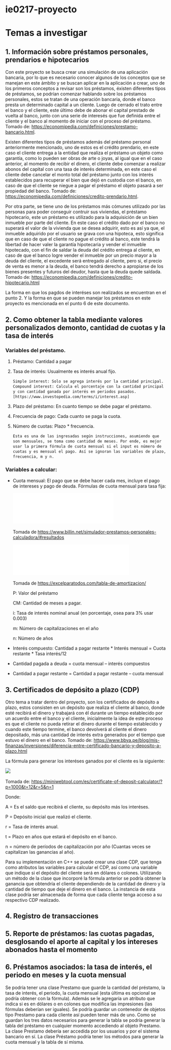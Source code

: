 # ie0217-proyecto

# Temas a investigar 

## 1. Información sobre préstamos personales, prendarios e hipotecarios

Con este proyecto se busca crear una simulación de una aplicación bancaria, por lo que es necesario conocer algunos de los conceptos que se manejan en este ámbito y se buscan aplicar en la aplicación a crear, uno de los primeros conceptos a revisar son los préstamos, éxisten diferentes tipos de préstamos, se podrían comenzar hablando sobre los préstamos personales, estos se tratan de una operación bancaria, donde el banco presta un determinado capital a un cliente. Luego de cerrado el trato entre el banco y el cliente, este último debe de abonar el capital prestado de vuelta al banco, junto con una serie de interesés que fue definida entre el cliente y el banco al momento de iniciar con el proceso del préstamo. Tomado de: https://economipedia.com/definiciones/prestamo-bancario.html. 

Existen diferentes tipos de préstamos además del préstamo personal anteriormente mencionado, uno de estos es el crédito prendario, en este caso el cliente entrega a la entidad que realiza el préstamo un objeto como garantía, como lo pueden ser obras de arte o joyas, al igual que en el caso anterior, al momento de recibir el dinero, el cliente debe comenzar a realizar abonos del capital con una tasa de interés determinada, en este caso el cliente debe cancelar el monto total del préstamo junto con los interés establecidos para recuperar el bien que dejó en custodia con el banco, en caso de que el cliente se niegue a pagar el préstamo el objeto pasará a ser propiedad del banco. Tomado de: https://economipedia.com/definiciones/credito-prendario.html.

Por otra parte, se tiene uno de los préstamos más cómunes utilizado por las personas para poder conseguir contruir sus viviendas, el préstamo hipotecario, este un préstamo es utilizado para la adquisición de un bien inmueble por parte del cliente. En este caso el crédito dado por el banco no superará el valor de la vivienda que se desea adquirir, esto es así ya que, el inmueble adquirido por el usuario se grava con una hipoteca, esto significa que en caso de que el cliente no pague el crédito al banco, este tendrá la libertad de hacer valer la garantía hipotecaria y vender el inmueble hipotecado, con el fin de saldar la deuda del crédito entrega al cliente, en caso de que el banco logre vender el inmueble por un precio mayor a la deuda del cliente, el excedente será entregado al cliente, pero si, el precio de venta es menor a la deuda, el banco tendrá derecho a apropiarse de los bienes presentes y futuros del deudor, hasta que la deuda quede saldada. Tomado de: https://economipedia.com/definiciones/credito-hipotecario.html

La forma en que los pagdos de interéses son realizados se encuentran en el punto 2. Y la forma en que se pueden manejar los préstamos en este proyecto es mencionada en el punto 6 de este documento.



## 2. Como obtener la tabla mediante valores personalizados demonto, cantidad de cuotas y la tasa de interés

### Variables del préstamo.
1.	Préstamo: Cantidad a pagar
2.	Tasa de interés: Usualmente es interés anual fijo.

    ```
    Simple interest: Solo se agrega interés por la cantidad principal.
    Compound interest: Calcula el porcentaje con la cantidad principal y con cantidad ganada por interés en periodos pasados. [https://www.investopedia.com/terms/i/interest.asp]
    ```

3.	Plazo del préstamo: En cuanto tiempo se debe pagar el préstamo.
4.	Frecuencia de pago: Cada cuanto se paga la cuota.
5.	Número de cuotas: Plazo * frecuencia.

    ```
    Esta es una de las ingresadas según instrucciones, asumiendo que son mensuales, se toma como cantidad de meses. Por ende, es mejor usar la primera fórmula de cuota mensual si el input es número de cuotas y es mensual el pago. Así se ignoran las variables de plazo, frecuencia, m y n.
    ```

### Variables a calcular:
* Cuota mensual: El pago que se debe hacer cada mes, incluye el pago de intereses y pago de deuda. Fórmulas de cuota mensual para tasa fija:

    <a><img src="https://github.com/DiegoAlfaroUCR/repoImagenes/blob/9c2612ae3a7fb4ac7dd806ae3d0d651074d41ff3/imagenesProyecto/cuotasMensuales1.svg?raw=true"></a>

    Tomada de https://www.billin.net/simulador-prestamos-personales-calculadora/#resultados
    
    <a><img src="https://github.com/DiegoAlfaroUCR/repoImagenes/blob/803c59cf447e9d7d332710a02954c8c79d73534e/imagenesProyecto/cuotasMensuales2.svg?raw=true"></a>

    Tomada de https://excelparatodos.com/tabla-de-amortizacion/

    P: Valor del préstamo

    CM: Cantidad de meses a pagar.

    i: Tasa de interés nominal anual (en porcentaje, osea para 3% usar 0.003)

    m: Número de capitalizaciones en el año

    n: Número de años

* Interés compuesto: Cantidad a pagar restante * Interés mensual = Cuota restante * Tasa interés/12
* Cantidad pagada a deuda = cuota mensual – interés compuestos
* Cantidad a pagar restante = Cantidad a pagar restante – cuota mensual

## 3. Certificados de depósito a plazo (CDP)

Otro tema a tratar dentro del proyecto, son los certificados de depósito a plazo, estos consisten en un depósito que realiza el cliente al banco, donde esté recibirá el dinero y trabajará con él durante un tiempo establecido por un acuerdo entre el banco y el cliente, inicialmente la idea de este proceso es que el cliente no pueda retirar el dinero durante el tiempo establecido y cuando este tiempo termine, el banco devolverá al cliente el dinero depositado, más una cantidad de interés extra generados por el tiempo que estuvo el dinero en el banco. Tomado de: https://www.bbva.pe/blog/mis-finanzas/inversiones/diferencia-entre-certificado-bancario-y-deposito-a-plazo.html

La fórmula para generar los interéses ganados por el cliente es la siguiente:

<a><img src="https://latex.codecogs.com/svg.image?%20A=P%20x(1+r/n)^{nt}"></a>

Tomada de: https://miniwebtool.com/es/certificate-of-deposit-calculator/?p=1000&t=12&r=5&n=1

Donde:

A = Es el saldo que recibirá el cliente, su depósito más los interéses.

P = Depósito inicial que realizó el cliente.

r = Tasa de interés anual.

t = Plazo en años que estará el depósito en el banco.

n = número de períodos de capitalización por año (Cuantas veces se capitalizan las ganancias al año).

Para su implementación en C++ se puede crear una clase CDP, que tenga como atributos las variables para calcular el CDP, así como una variable que indique si el depósito del cliente será en dólares o colones. Utilizando un método de la clase que incorporé la fórmula anterior se podría obtener la ganancia que obtendría el cliente dependiendo de la cantidad de dinero y la cantidad de tiempo que deje el dinero en el banco. La instancia de esta clase podría ser almacenada de forma que cada cliente tenga acceso a su respectivo CDP realizado.

## 4. Registro de transacciones
## 5. Reporte de préstamos: las cuotas pagadas, desglosando el aporte al capital y los intereses abonados hasta el momento
## 6. Préstamos asociados: la tasa de interés, el periodo en meses y la cuota mensual

Se podría tener una clase Prestamo que guarde la cantidad del préstamo, la tasa de interés, el periodo, la cuota mensual (esta última es opcional se podría obtener con la fórmula). Además se le agregaría un atributo que indica si es en dólares o en colones que modifica las impresiones (las fórmulas deberían ser iguales). Se podría guardar un contenedor de objetos tipo Prestamo para cada cliente así pueden tener más de uno. Como se guardan los tres datos necesarios para generar la tabla se podría generar la tabla del préstamo en cualquier momento accediendo al objeto Prestamo. La clase Prestamo debería ser accedida por los usuarios y por el sistema bancario en sí. La clase Préstamo podría tener los métodos para generar la cuota mensual y la tabla de sí misma.